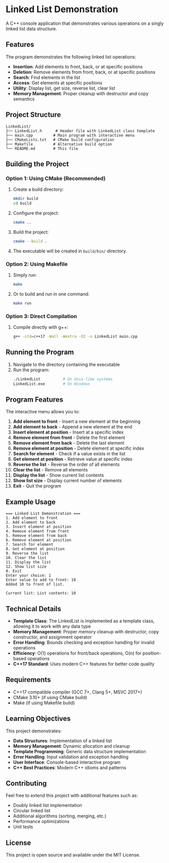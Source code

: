 # Linked List Demonstration

A C++ console application that demonstrates various operations on a singly linked list data structure.

## Features

The program demonstrates the following linked list operations:

- **Insertion**: Add elements to front, back, or at specific positions
- **Deletion**: Remove elements from front, back, or at specific positions
- **Search**: Find elements in the list
- **Access**: Get elements at specific positions
- **Utility**: Display list, get size, reverse list, clear list
- **Memory Management**: Proper cleanup with destructor and copy semantics

## Project Structure

```
LinkedList/
├── LinkedList.h      # Header file with LinkedList class template
├── main.cpp         # Main program with interactive menu
├── CMakeLists.txt   # CMake build configuration
├── Makefile         # Alternative build option
└── README.md        # This file
```

## Building the Project

### Option 1: Using CMake (Recommended)

1. Create a build directory:
   ```bash
   mkdir build
   cd build
   ```

2. Configure the project:
   ```bash
   cmake ..
   ```

3. Build the project:
   ```bash
   cmake --build .
   ```

4. The executable will be created in `build/bin/` directory.

### Option 2: Using Makefile

1. Simply run:
   ```bash
   make
   ```

2. Or to build and run in one command:
   ```bash
   make run
   ```

### Option 3: Direct Compilation

1. Compile directly with g++:
   ```bash
   g++ -std=c++17 -Wall -Wextra -O2 -o LinkedList main.cpp
   ```

## Running the Program

1. Navigate to the directory containing the executable
2. Run the program:
   ```bash
   ./LinkedList          # On Unix-like systems
   LinkedList.exe        # On Windows
   ```

## Program Features

The interactive menu allows you to:

1. **Add element to front** - Insert a new element at the beginning
2. **Add element to back** - Append a new element at the end
3. **Insert element at position** - Insert at a specific index
4. **Remove element from front** - Delete the first element
5. **Remove element from back** - Delete the last element
6. **Remove element at position** - Delete element at specific index
7. **Search for element** - Check if a value exists in the list
8. **Get element at position** - Retrieve value at specific index
9. **Reverse the list** - Reverse the order of all elements
10. **Clear the list** - Remove all elements
11. **Display the list** - Show current list contents
12. **Show list size** - Display current number of elements
0. **Exit** - Quit the program

## Example Usage

```
=== Linked List Demonstration ===
1. Add element to front
2. Add element to back
3. Insert element at position
4. Remove element from front
5. Remove element from back
6. Remove element at position
7. Search for element
8. Get element at position
9. Reverse the list
10. Clear the list
11. Display the list
12. Show list size
0. Exit
Enter your choice: 1
Enter value to add to front: 10
Added 10 to front of list.

Current list: List contents: 10
```

## Technical Details

- **Template Class**: The LinkedList is implemented as a template class, allowing it to work with any data type
- **Memory Management**: Proper memory cleanup with destructor, copy constructor, and assignment operator
- **Error Handling**: Bounds checking and exception handling for invalid operations
- **Efficiency**: O(1) operations for front/back operations, O(n) for position-based operations
- **C++17 Standard**: Uses modern C++ features for better code quality

## Requirements

- C++17 compatible compiler (GCC 7+, Clang 5+, MSVC 2017+)
- CMake 3.10+ (if using CMake build)
- Make (if using Makefile build)

## Learning Objectives

This project demonstrates:

- **Data Structures**: Implementation of a linked list
- **Memory Management**: Dynamic allocation and cleanup
- **Template Programming**: Generic data structure implementation
- **Error Handling**: Input validation and exception handling
- **User Interface**: Console-based interactive program
- **C++ Best Practices**: Modern C++ idioms and patterns

## Contributing

Feel free to extend this project with additional features such as:
- Doubly linked list implementation
- Circular linked list
- Additional algorithms (sorting, merging, etc.)
- Performance optimizations
- Unit tests

## License

This project is open source and available under the MIT License.
